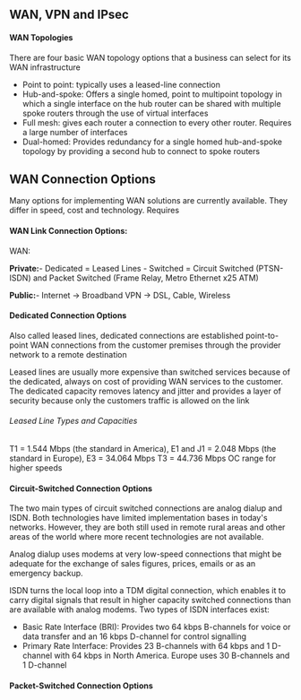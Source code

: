 ## WAN, VPN and IPsec

#### WAN Topologies

There are four basic WAN topology options that a business can select for its WAN infrastructure
* Point to point: typically uses a leased-line connection 
* Hub-and-spoke: Offers a single homed, point to multipoint topology in which a single interface on the hub router can be shared with multiple spoke routers through the use of virtual interfaces
* Full mesh: gives each router a connection to every other router. Requires a large number of interfaces
* Dual-homed: Provides redundancy for a single homed hub-and-spoke topology by providing a second hub to connect to spoke routers

## WAN Connection Options

Many options for implementing WAN solutions are currently available. They differ in speed, cost and technology. Requires

#### WAN Link Connection Options:

WAN:

**Private:**- Dedicated = Leased Lines
            - Switched = Circuit Switched (PTSN-ISDN) and Packet Switched (Frame Relay, Metro Ethernet x25 ATM)

**Public:**- Internet -> Broadband VPN -> DSL, Cable, Wireless

#### Dedicated Connection Options

Also called leased lines, dedicated connections are established point-to-point WAN connections from the customer premises through the provider network to a remote destination 

Leased lines are usually more expensive than switched services because of the dedicated, always on cost of providing WAN services to the customer. The dedicated capacity removes latency and jitter and provides a layer of security because only the customers traffic is allowed on the link

###### Leased Line Types and Capacities

T1 = 1.544 Mbps  (the standard in America), 
E1 and J1 = 2.048 Mbps (the standard in Europe),
E3 = 34.064 Mbps 
T3 = 44.736 Mbps
OC range for higher speeds

#### Circuit-Switched Connection Options

The two main types of circuit switched connections are analog dialup and ISDN. Both technologies have limited implementation bases in today's networks. However, they are both still used in remote rural areas and other areas of the world where more recent technologies are not available.

Analog dialup uses modems at very low-speed connections that might be adequate for the exchange of sales figures, prices, emails or as an emergency backup.

ISDN turns the local loop into a TDM digital connection, which enables it to carry digital signals that result in higher capacity switched connections than are available with analog modems. Two types of ISDN interfaces exist:

* Basic Rate Interface (BRI): Provides two 64 kbps B-channels for voice or data transfer and an 16 kbps D-channel for control signalling
* Primary Rate Interface: Provides 23 B-channels with 64 kbps and 1 D-channel with 64 kbps in North America. Europe uses 30 B-channels and 1 D-channel 

#### Packet-Switched Connection Options
